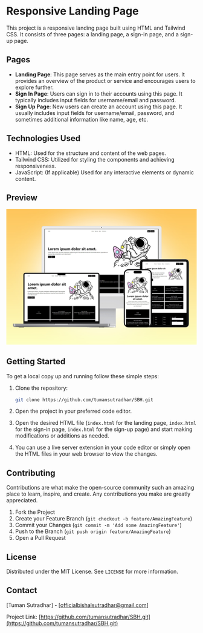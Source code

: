 # Responsive Landing Page

This project is a responsive landing page built using HTML and Tailwind CSS. It consists of three pages: a landing page, a sign-in page, and a sign-up page.

## Pages

- **Landing Page**: This page serves as the main entry point for users. It provides an overview of the product or service and encourages users to explore further.
- **Sign In Page**: Users can sign in to their accounts using this page. It typically includes input fields for username/email and password.
- **Sign Up Page**: New users can create an account using this page. It usually includes input fields for username/email, password, and sometimes additional information like name, age, etc.

## Technologies Used

- HTML: Used for the structure and content of the web pages.
- Tailwind CSS: Utilized for styling the components and achieving responsiveness.
- JavaScript: (If applicable) Used for any interactive elements or dynamic content.

## Preview

![Landing Page Preview](sbh.jpg)

## Getting Started

To get a local copy up and running follow these simple steps:

1. Clone the repository:

    ```bash
    git clone https://github.com/tumansutradhar/SBH.git
    ```

2. Open the project in your preferred code editor.

3. Open the desired HTML file (`index.html` for the landing page, `index.html` for the sign-in page, `index.html` for the sign-up page) and start making modifications or additions as needed.

4. You can use a live server extension in your code editor or simply open the HTML files in your web browser to view the changes.

## Contributing

Contributions are what make the open-source community such an amazing place to learn, inspire, and create. Any contributions you make are greatly appreciated.

1. Fork the Project
2. Create your Feature Branch (`git checkout -b feature/AmazingFeature`)
3. Commit your Changes (`git commit -m 'Add some AmazingFeature'`)
4. Push to the Branch (`git push origin feature/AmazingFeature`)
5. Open a Pull Request

## License

Distributed under the MIT License. See `LICENSE` for more information.

## Contact

[Tuman Sutradhar] - [officialbishalsutradhar@gmail.com]

Project Link: [https://github.com/tumansutradhar/SBH.git](https://github.com/tumansutradhar/SBH.git)
